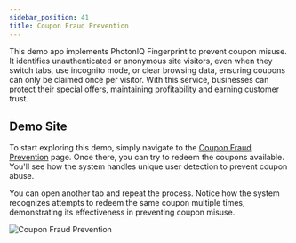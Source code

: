 ```yaml
---
sidebar_position: 41
title: Coupon Fraud Prevention
---
```


This demo app implements PhotonIQ Fingerprint to prevent coupon misuse. It identifies unauthenticated or anonymous site visitors, even when they switch tabs, use incognito mode, or clear browsing data, ensuring coupons can only be claimed once per visitor. With this service, businesses can protect their special offers, maintaining profitability and earning customer trust.

## Demo Site

To start exploring this demo, simply navigate to the [Coupon Fraud Prevention](https://coupon-fraud-prevention.macrometa.app/) page. Once there, you can try to redeem the coupons available. You'll see how the system handles unique user detection to prevent coupon abuse.

You can open another tab and repeat the process. Notice how the system recognizes attempts to redeem the same coupon multiple times, demonstrating its effectiveness in preventing coupon misuse.


![Coupon Fraud Prevention](/img/demos/coupon-fraud-prevention.png)